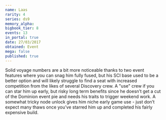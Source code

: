 ```yaml
---
name: Laas
rarity: 4
series: ds9
memory_alpha:
bigbook_tier: 8
events: 13
in_portal: true
date: 27/03/2017
obtained: Event
mega: false
published: true
---
```


Solid voyage numbers are a bit more noticeable thanks to two event features where you can snag him fully fused, but his SCI base used to be a better option and will likely struggle to find a seat with increased competition from the likes of several Discovery crew. A "use" crew if you can star him up early, but risky long term benefits since he doesn’t get a cut of the Dominion event pie and needs his traits to trigger weekend work. A somewhat tricky node unlock gives him niche early game use - just don’t expect many thaws once you’ve starred him up and completed his fairly expensive build.
